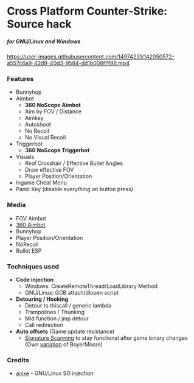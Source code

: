 # Cross Platform Counter-Strike: Source hack
##### for GNU/Linux and Windows  


https://user-images.githubusercontent.com/14974231/142050572-a557c6a9-42d9-40d3-9584-dd1b008f7f88.mp4



### Features
- Bunnyhop
- Aimbot
    - **360 NoScope Aimbot**
    - Aim by FOV / Distance
    - Aimkey
    - Autoshoot
    - No Recoil
    - No Visual Recoil
- Triggerbot
    - **360 NoScope Triggerbot**
- Visuals
    - *Real* Crosshair / Effective Bullet Angles
    - Draw effective FOV
    - Player Position/Orientation
- Ingame Cheat Menu
- Panic Key (disable everything on button press)
    
### Media
- FOV Aimbot
- [360 Aimbot](media/360_hack.mp4)
- Bunnyhop
- Player Position/Orientation
- NoRecoil
- Bullet ESP

### Techniques used
- **Code injection**
    - Windows: CreateRemoteThread/LoadLibrary Method
    - GNU/Linux: GDB attach/dlopen script
- **Detouring / Hooking**
    - Detour to thiscall / generic lambda
    - Trampolines / Thunking
    - Mid function / jmp detour
    - Call redirection
- **Auto offsets** (Game update resistance)
    - [Signature Scanning](https://wiki.alliedmods.net/Signature_Scanning) to stay functional after game binary changes    
    (Own [variation](https://github.com/Therdel/BoyerMoore-DontCare) of BoyerMoore)
    

### Credits
- [aixxe](https://aixxe.net/2016/09/shared-library-injection) - GNU/Linux SO injection

